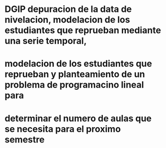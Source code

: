 # DGIP depuracion de la data de nivelacion, modelacion de los estudiantes que reprueban mediante una serie temporal,
# modelacion de los estudiantes que reprueban y planteamiento de un problema de programacino lineal para 
# determinar el numero de aulas que se necesita para el proximo semestre
